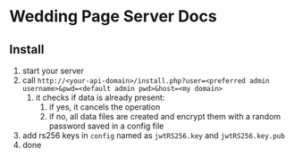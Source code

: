 # Wedding Page Server Docs

## Install

1. start your server
1. call `http://<your-api-domain>/install.php?user=<preferred admin username>&pwd=<default admin pwd>&host=<my domain>`
    1. it checks if data is already present:
        1. if yes, it cancels the operation
        1. if no, all data files are created and encrypt them with a random password saved in a config file
1. add rs256 keys in `config` named as `jwtRS256.key` and `jwtRS256.key.pub`
1. done